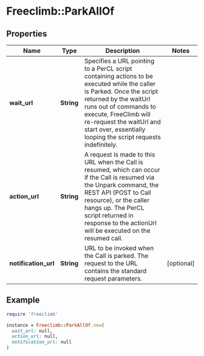 # Freeclimb::ParkAllOf

## Properties

| Name | Type | Description | Notes |
| ---- | ---- | ----------- | ----- |
| **wait_url** | **String** | Specifies a URL pointing to a PerCL script containing actions to be executed while the caller is Parked. Once the script returned by the waitUrl runs out of commands to execute, FreeClimb will re-request the waitUrl and start over, essentially looping the script requests indefinitely. |  |
| **action_url** | **String** | A request is made to this URL when the Call is resumed, which can occur if the Call is resumed via the Unpark command, the REST API (POST to Call resource), or the caller hangs up. The PerCL script returned in response to the actionUrl will be executed on the resumed call. |  |
| **notification_url** | **String** | URL to be invoked when the Call is parked. The request to the URL contains the standard request parameters. | [optional] |

## Example

```ruby
require 'freeclimb'

instance = Freeclimb::ParkAllOf.new(
  wait_url: null,
  action_url: null,
  notification_url: null
)
```

